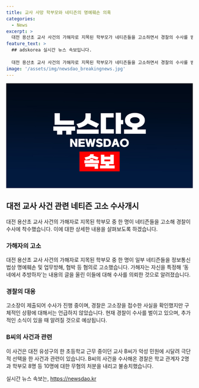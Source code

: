 ```yaml
---
title: 교사 사망 학부모와 네티즌의 명예훼손 의혹
categories:
  - News
excerpt: >
  대전 용산초 교사 사건의 가해자로 지목된 학부모가 네티즌들을 고소하면서 경찰의 수사를 받게 되었다. A씨는 SNS에 올린 글로 자신의 명예를 훼손당했다며, 명예훼손, 업무방해, 협박 등으로 고소했다. 현재 경찰은 이를 수사 중이며, 사회적 이슈가 될 가능성이 크다. 이 사건은 교사의 극단적 선택과 함께 악성 민원과 관련된 문제가 논란이 된 바 있다.
feature_text: >
  ## adskorea 실시간 뉴스 속보입니다.

  대전 용산초 교사 사건의 가해자로 지목된 학부모가 네티즌들을 고소하면서 경찰의 수사를 받게 되었다. A씨는 SNS에 올린 글로 자신의 명예를 훼손당했다며, 명예훼손, 업무방해, 협박 등으로 고소했다. 현재 경찰은 이를 수사 중이며, 사회적 이슈가 될 가능성이 크다. 이 사건은 교사의 극단적 선택과 함께 악성 민원과 관련된 문제가 논란이 된 바 있다.
image: '/assets/img/newsdao_breakingnews.jpg'
---
```


<p><img src="/assets/img/newsdao_breakingnews.jpg" alt="adskorea 속보" /></p>

<h2 data-ke-size="size26">대전 교사 사건 관련 네티즌 고소 수사개시</h2>

<p data-ke-size="size16">대전 용산초 교사 사건의 가해자로 지목된 학부모 중 한 명이 네티즌들을 고소해 경찰이 수사에 착수했습니다. 이에 대한 상세한 내용을 살펴보도록 하겠습니다.</p>

<h3><b>가해자의 고소</b></h3>

<p data-ke-size="size16">대전 용산초 교사 사건의 가해자로 지목된 학부모 중 한 명이 일부 네티즌들을 정보통신법상 명예훼손 및 업무방해, 협박 등 혐의로 고소했습니다. 가해자는 자신을 특정해 ‘동네에서 추방하자’는 내용의 글을 올린 이들에 대해 수사를 의뢰한 것으로 알려졌습니다.</p>

<h3><b>경찰의 대응</b></h3>

<p data-ke-size="size16">고소장이 제출되어 수사가 진행 중이며, 경찰은 고소장을 접수한 사실을 확인했지만 구체적인 상황에 대해서는 언급하지 않았습니다. 현재 경찰이 수사를 벌이고 있으며, 추가적인 소식이 있을 때 알려질 것으로 예상됩니다.</p>

<h3><b>B씨의 사건과 관련</b></h3>

<p data-ke-size="size16">이 사건은 대전 유성구의 한 초등학교 근무 중이던 교사 B씨가 악성 민원에 시달려 극단적 선택을 한 사건과 관련이 있습니다. B씨의 사건을 수사해온 경찰은 학교 관계자 2명과 학부모 8명 등 10명에 대한 무혐의 처분을 내리고 불송치했습니다.</p>
실시간 뉴스 속보는, <a href="https://newsdao.kr" rel="dofollow">https://newsdao.kr</a>


